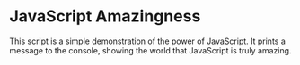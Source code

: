 # JavaScript Amazingness

This script is a simple demonstration of the power of JavaScript. It prints a message to the console, showing the world that JavaScript is truly amazing.

